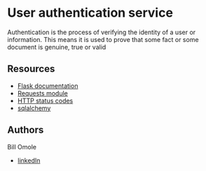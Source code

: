# User authentication service
Authentication is the process of verifying the identity of a user or information. This means it is used to prove that some fact or some document is genuine, true or valid

## Resources
- [Flask documentation](https://flask.palletsprojects.com/en/1.1.x/quickstart/)
- [Requests module](https://requests.kennethreitz.org/en/latest/user/quickstart/)
- [HTTP status codes](https://www.w3.org/Protocols/rfc2616/rfc2616-sec10.html)
- [sqlalchemy](https://docs.sqlalchemy.org/en/13/orm/tutorial.html#declare-a-mapping)

## Authors
Bill Omole
- [linkedIn](https://www.linkedin.com/in/bill-otieno-33250b142/)


